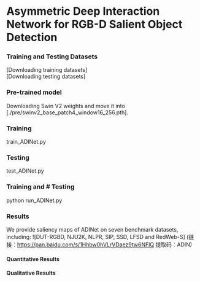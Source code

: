 # Asymmetric Deep Interaction Network for RGB-D Salient Object Detection


### Training and Testing Datasets
[Downloading training datasets]  
[Downloading testing datasets]

### Pre-trained model
Downloading Swin V2 weights and move it into [./pre/swinv2_base_patch4_window16_256.pth].

### Training
train_ADINet.py

### Testing
test_ADINet.py

### Training and # Testing
python run_ADINet.py

### Results
We provide saliency maps of ADINet on seven benchmark datasets, including: ![DUT-RGBD, NJU2K, NLPR, SIP, SSD, LFSD and RedWeb-S] (链接：https://pan.baidu.com/s/1Hhbw0hVLrVDaez9tw6NFlQ 
提取码：ADIN)

####  Quantitative Results
####  Qualitative Results




